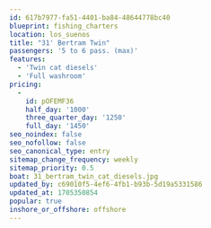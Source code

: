 ```yaml
---
id: 617b7977-fa51-4401-ba84-48644778bc40
blueprint: fishing_charters
location: los_suenos
title: "31' Bertram Twin"
passengers: '5 to 6 pass. (max)'
features:
  - 'Twin cat diesels'
  - 'Full washroom'
pricing:
  -
    id: pOFEMF36
    half_day: '1000'
    three_quarter_day: '1250'
    full_day: '1450'
seo_noindex: false
seo_nofollow: false
seo_canonical_type: entry
sitemap_change_frequency: weekly
sitemap_priority: 0.5
boat: 31_bertram_twin_cat_diesels.jpg
updated_by: c69010f5-4ef6-4fb1-b93b-5d19a5331586
updated_at: 1705350854
popular: true
inshore_or_offshore: offshore
---
```

